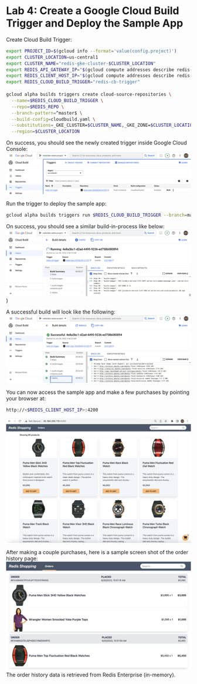 # Lab 4: Create a Google Cloud Build Trigger and Deploy the Sample App
Create Cloud Build Trigger:
```bash
export PROJECT_ID=$(gcloud info --format='value(config.project)')
export CLUSTER_LOCATION=us-central1
export CLUSTER_NAME="redis-gke-cluster-$CLUSTER_LOCATION"
export REDIS_API_GATEWAY_IP="$(gcloud compute addresses describe redis-api-gateway-ip --region=us-central1 --format='value(address)')"
export REDIS_CLIENT_HOST_IP="$(gcloud compute addresses describe redis-client-host-ip --region=us-central1 --format='value(address)')"
export REDIS_CLOUD_BUILD_TRIGGER="redis-cb-trigger"

gcloud alpha builds triggers create cloud-source-repositories \
  --name=$REDIS_CLOUD_BUILD_TRIGGER \
  --repo=$REDIS_REPO \
  --branch-pattern=^master$ \
  --build-config=cloudbuild.yaml \
  --substitutions=_GKE_CLUSTER=$CLUSTER_NAME,_GKE_ZONE=$CLUSTER_LOCATION,_API_GATEWAY_IP=$REDIS_API_GATEWAY_IP,_CLIENT_IP=$REDIS_CLIENT_HOST_IP,_REDIS_URI=$REDIS_URI,_REDIS_INSIGHT_PORT=$REDIS_INSIGHT_PORT \
  --region=$CLUSTER_LOCATION
```
On success, you should see the newly created trigger inside Google Cloud Console:
![CB Trigger](./img/CB_Trigger.png)
    
Run the trigger to deploy the sample app:
```bash
gcloud alpha builds triggers run $REDIS_CLOUD_BUILD_TRIGGER --branch=master --region=$CLUSTER_LOCATION
```
    
On success, you should see a similar build-in-process like below:
![CB Trigger History](./img/CB_Trigger_Build.png))
    
A successful build will look like the following:
![CB Trigger Build Success](./img/CB_Trigger_Build_Success.png)
     
You can now access the sample app and make a few purchases by pointing your browser at:
```bash
http://<$REDIS_CLIENT_HOST_IP>:4200
```
![Redis Shopping](./img/Redis_Shopping.png)
    
After making a couple purchases, here is a sample screen shot of the order history page:
![Order History](./img/Order_History.png)
The order history data is retrieved from Redis Enterprise (in-memory).


